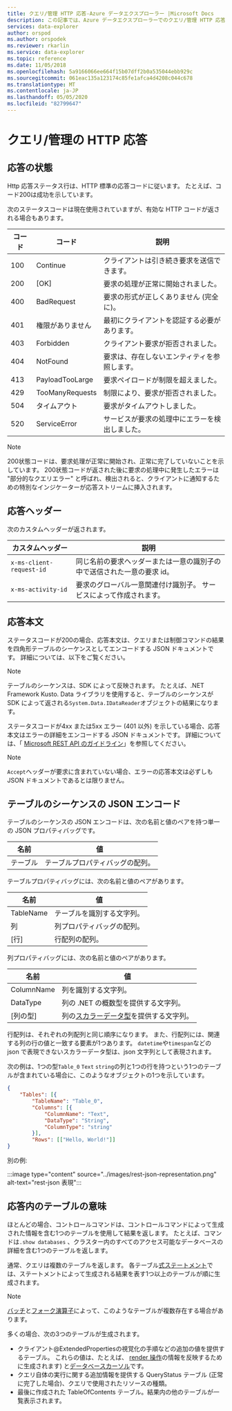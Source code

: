 ```yaml
---
title: クエリ/管理 HTTP 応答-Azure データエクスプローラー |Microsoft Docs
description: この記事では、Azure データエクスプローラーでのクエリ/管理 HTTP 応答について説明します。
services: data-explorer
author: orspod
ms.author: orspodek
ms.reviewer: rkarlin
ms.service: data-explorer
ms.topic: reference
ms.date: 11/05/2018
ms.openlocfilehash: 5a9166066ee664f15b07dff2b0a535044ebb929c
ms.sourcegitcommit: 061eac135a123174c85fe1afca4d4208c044c678
ms.translationtype: MT
ms.contentlocale: ja-JP
ms.lasthandoff: 05/05/2020
ms.locfileid: "82799647"
---
```

# <a name="querymanagement-http-response"></a>クエリ/管理の HTTP 応答

## <a name="response-status"></a>応答の状態

Http 応答ステータス行は、HTTP 標準の応答コードに従います。
たとえば、コード200は成功を示しています。 

次のステータスコードは現在使用されていますが、有効な HTTP コードが返される場合もあります。

|コード|コード        |説明                                    |
|----|---------------|-----------------------------------------------|
|100 |Continue       |クライアントは引き続き要求を送信できます。       |
|200 |[OK]             |要求の処理が正常に開始されました。       |
|400 |BadRequest     |要求の形式が正しくありません (完全に)。|
|401 |権限がありません   |最初にクライアントを認証する必要があります。            |
|403 |Forbidden      |クライアント要求が拒否されました。                      |
|404 |NotFound       |要求は、存在しないエンティティを参照します。      |
|413 |PayloadTooLarge|要求ペイロードが制限を超えました。               |
|429 |TooManyRequests|制限により、要求が拒否されました。 |
|504 |タイムアウト        |要求がタイムアウトしました。                         |
|520 |ServiceError   |サービスが要求の処理中にエラーを検出しました。|

> [!NOTE]
> 200状態コードは、要求処理が正常に開始され、正常に完了していないことを示しています。
> 200状態コードが返された後に要求の処理中に発生したエラーは "部分的なクエリエラー" と呼ばれ、検出されると、クライアントに通知するための特別なインジケーターが応答ストリームに挿入されます。

## <a name="response-headers"></a>応答ヘッダー

次のカスタムヘッダーが返されます。

|カスタムヘッダー           |説明                                                                                               |
|------------------------|----------------------------------------------------------------------------------------------------------|
|`x-ms-client-request-id`|同じ名前の要求ヘッダーまたは一意の識別子の中で送信された一意の要求 id。     |
|`x-ms-activity-id`      |要求のグローバル一意関連付け識別子。 サービスによって作成されます。                    |

## <a name="response-body"></a>応答本文

ステータスコードが200の場合、応答本文は、クエリまたは制御コマンドの結果を四角形テーブルのシーケンスとしてエンコードする JSON ドキュメントです。
詳細については、以下をご覧ください。

> [!NOTE]
> テーブルのシーケンスは、SDK によって反映されます。 たとえば、.NET Framework Kusto. Data ライブラリを使用すると、テーブルのシーケンスが SDK によって返される`System.Data.IDataReader`オブジェクトの結果になります。

ステータスコードが4xx または5xx エラー (401 以外) を示している場合、応答本文はエラーの詳細をエンコードする JSON ドキュメントです。
詳細については、「 [Microsoft REST API のガイドライン](https://github.com/microsoft/api-guidelines)」を参照してください。

> [!NOTE]
> `Accept`ヘッダーが要求に含まれていない場合、エラーの応答本文は必ずしも JSON ドキュメントであるとは限りません。

## <a name="json-encoding-of-a-sequence-of-tables"></a>テーブルのシーケンスの JSON エンコード

テーブルのシーケンスの JSON エンコードは、次の名前と値のペアを持つ単一の JSON プロパティバッグです。

|名前  |値                              |
|------|-----------------------------------|
|テーブル|テーブルプロパティバッグの配列。|

テーブルプロパティバッグには、次の名前と値のペアがあります。

|名前     |値                               |
|---------|------------------------------------|
|TableName|テーブルを識別する文字列。 |
|列  |列プロパティバッグの配列。|
|[行]     |行配列の配列。          |

列プロパティバッグには、次の名前と値のペアがあります。

|名前      |値                                                          |
|----------|---------------------------------------------------------------|
|ColumnName|列を識別する文字列。                           |
|DataType  |列の .NET の概数型を提供する文字列。|
|[列の型]|列の[スカラーデータ型](../../query/scalar-data-types/index.md)を提供する文字列。|

行配列は、それぞれの列配列と同じ順序になります。
また、行配列には、関連する列の行の値と一致する要素が1つあります。
`datetime`や`timespan`などの json で表現できないスカラーデータ型は、json 文字列として表現されます。

次の例は、1つの型`Table_0` `Text` `string`の列と1つの行を持つという1つのテーブルが含まれている場合に、このようなオブジェクトの1つを示しています。

```json
{
    "Tables": [{
        "TableName": "Table_0",
        "Columns": [{
            "ColumnName": "Text",
            "DataType": "String",
            "ColumnType": "string"
        }],
        "Rows": [["Hello, World!"]]
}
```

別の例: 

:::image type="content" source="../images/rest-json-representation.png" alt-text="rest-json 表現":::

## <a name="the-meaning-of-tables-in-the-response"></a>応答内のテーブルの意味

ほとんどの場合、コントロールコマンドは、コントロールコマンドによって生成された情報を含む1つのテーブルを使用して結果を返します。 たとえば、コマンドは`.show databases` 、クラスター内のすべてのアクセス可能なデータベースの詳細を含む1つのテーブルを返します。

通常、クエリは複数のテーブルを返します。
各テーブル[式ステートメント](../../query/tabularexpressionstatements.md)では、ステートメントによって生成される結果を表す1つ以上のテーブルが順に生成されます。

> [!NOTE]
> [バッチ](../../query/batches.md)と[フォーク演算子](../../query/forkoperator.md)によって、このようなテーブルが複数存在する場合があります。

多くの場合、次の3つのテーブルが生成されます。

* クライアント@ExtendedPropertiesの視覚化の手順などの追加の値を提供するテーブル。 これらの値は、たとえば、 [render 操作](../../query/renderoperator.md)の情報を反映するために生成されます) と[データベースカーソル](../../management/databasecursor.md)です。
* クエリ自体の実行に関する追加情報を提供する QueryStatus テーブル (正常に完了した場合)、クエリで使用されたリソースの種類。
* 最後に作成された TableOfContents テーブル。結果内の他のテーブルが一覧表示されます。
